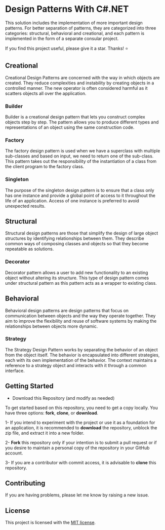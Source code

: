 # Design Patterns With C#.NET

This solution includes the implementation of more important design patterns. For better separation of patterns, they are categorized into three categories: structural, behavioral and creational, and each pattern is implemented in the form of a separate consular project.

If you find this project useful, please give it a star. Thanks! ⭐

## Creational
Creational Design Patterns are concerned with the way in which objects are created. They reduce complexities and instability by creating objects in a controlled manner. The new operator is often considered harmful as it scatters objects all over the application.

### Builder
Builder is a creational design pattern that lets you construct complex objects step by step. The pattern allows you to produce different types and representations of an object using the same construction code.

### Factory
The factory design pattern is used when we have a superclass with multiple sub-classes and based on input, we need to return one of the sub-class. This pattern takes out the responsibility of the instantiation of a class from the client program to the factory class.

### Singleton
The purpose of the singleton design pattern is to ensure that a class only has one instance and provide a global point of access to it throughout the life of an application. Access of one instance is preferred to avoid unexpected results.

## Structural
Structural design patterns are those that simplify the design of large object structures by identifying relationships between them. They describe common ways of composing classes and objects so that they become repeatable as solutions.

### Decorator
Decorator pattern allows a user to add new functionality to an existing object without altering its structure. This type of design pattern comes under structural pattern as this pattern acts as a wrapper to existing class.

## Behavioral
Behavioral design patterns are design patterns that focus on communication between objects and the way they operate together. They aim to improve the flexibility and reuse of software systems by making the relationships between objects more dynamic.

### Strategy
The Strategy Design Pattern works by separating the behavior of an object from the object itself. The behavior is encapsulated into different strategies, each with its own implementation of the behavior. The context maintains a reference to a strategy object and interacts with it through a common interface.

## Getting Started
- Download this Repository (and modify as needed)

To get started based on this repository, you need to get a copy locally. You have three options: **fork**, **clone**, or **download**.

1- If you intend to experiment with the project or use it as a foundation for an application, it is recommended to **download** the repository, unblock the zip file, and extract it into a new folder.

2- **Fork** this repository only if your intention is to submit a pull request or if you desire to maintain a personal copy of the repository in your GitHub account.

3- If you are a contributor with commit access, it is advisable to **clone** this repository.


## Contributing
If you are having problems, please let me know by raising a new issue.

## License
This project is licensed with the [MIT license].


[Microsoft identity platform]: <https://learn.microsoft.com/en-us/entra/identity-platform/>
[ASP.Net 6]: <https://github.com/dotnet/aspnetcore>
[ASP.NET Core Identity]:  <https://github.com/dotnet/aspnetcore/tree/main/src/Identity>
[Result]: <https://github.com/ardalis/Result>
[MIT license]: <https://github.com/yapma/identity/blob/main/LICENSE>
